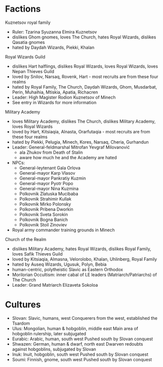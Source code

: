 # Factions
Kuznetsov royal family
- Ruler: Tzarina Syuzanna Elmira Kuznetsov
- dislikes Ghom gnomes, loves The Church, hates Royal Wizards, dislikes Qasatia gnomes
- hated by Daydah Wizards, Piekki, Khalan

Royal Wizards Guild
- dislikes Hart halflings, dislikes Royal Wizards, loves Royal Wizards, loves Nepan Thieves Guild
- loved by Snilov, Narsaq, Rovenk, Hart - most recruits are from these four realms
- hated by Royal Family, The Church, Daydah Wizards, Ghom, Musdarbat, Perin, Muhaihia, Mtiskia, Apatia, Richacren
- Leader: High Magister Rodion Kuznetsov of Minech
- See entry in Wizards for more information

Military Academy
- loves Military Academy, dislikes The Church, dislikes Military Academy, loves Royal Wizards
- loved by Hart, Kitsiaqia, Alnasta, Orarfutaqia - most recruits are from these four realms
- hated by Piekki, Pelugia, Minech, Kores, Narsaq, Cheria, Gurhandun
- Leader: General-feldmarshal Mitrofan Yevgraf Milovanović
  - ala Zhukov from Death of Stalin
  - aware how much he and the Academy are hated
- NPCs:
  - General-leytenant Gala Orlova
  - General-mayor Karp Vlasov
  - General-mayor Pankratiy Kuzmin
  - General-mayor Pyotr Popo
  - General-mayor Nina Kuzmina
  - Polkovnik Zlatuska Mucibaba
  - Polkovnik Strahimir Kullak
  - Polkovnik Mirko Polonsky
  - Polkovnik Pribena Dworkin
  - Polkovnik Sveta Sorokin
  - Polkovnik Bogna Banich
  - Polkovnik Stoil Zinoviev
- Royal army commander training grounds in Minech

Church of the Realm
- dislikes Military Academy, hates Royal Wizards, dislikes Royal Family, loves Safik Thieves Guild
- loved by Kitsiaqia, Almasna, Velorolobo, Khalan, Uhlinberg, Royal Family
- hated by Auseq Wizards, Ugusuk, Polyn, Bebia
- human-centric, polytheistic Slavic as Eastern Orthodox
- Morilorian Occultism: inner cabal of LE leaders (Matriarch/Patriarchs) of The Church
- Leader: Grand Matriarch Elizaveta Sokoloa


# Cultures
- Slovan: Slavic, humans, west
  Conquerers from the west, established the Tsardom
- Ulus: Mongolian, human & hobgoblin, middle east
  Main area of hobgoblin rulership, later subjugated
- Eurabic: Arabic, human, south west
  Pushed south by Slovan conquest
- Shwazen: German, human & dwarf, north east
  Dwarven redoubts against hobgoblins, subjugated by Slovan
- Inuk: Inuit, hobgoblin, south west
  Pushed south by Slovan conquest
- Soumi: Finnish, gnome, south west
  Pushed south by Slovan conquest
